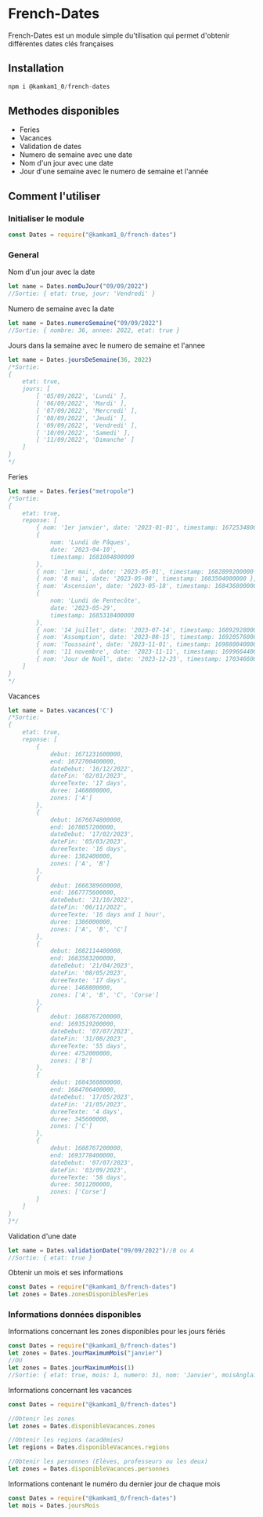 # French-Dates
French-Dates est un module simple du'tilisation qui permet d'obtenir différentes dates clés françaises

## Installation
```js
npm i @kamkam1_0/french-dates
```

## Methodes disponibles
- Feries
- Vacances
- Validation de dates
- Numero de semaine avec une date
- Nom d'un jour avec une date
- Jour d'une semaine avec le numero de semaine et l'année

## Comment l'utiliser

### Initialiser le module
```js
const Dates = require("@kamkam1_0/french-dates")
```

### General
Nom d'un jour avec la date
```js
let name = Dates.nomDuJour("09/09/2022")
//Sortie: { etat: true, jour: 'Vendredi' }
```

Numero de semaine avec la date
```js
let name = Dates.numeroSemaine("09/09/2022")
//Sortie: { nombre: 36, annee: 2022, etat: true }
```

Jours dans la semaine avec le numero de semaine et l'annee
```js
let name = Dates.joursDeSemaine(36, 2022)
/*Sortie: 
{
    etat: true,
    jours: [
        [ '05/09/2022', 'Lundi' ],
        [ '06/09/2022', 'Mardi' ],
        [ '07/09/2022', 'Mercredi' ],
        [ '08/09/2022', 'Jeudi' ],
        [ '09/09/2022', 'Vendredi' ],
        [ '10/09/2022', 'Samedi' ],
        [ '11/09/2022', 'Dimanche' ]
    ]
}
*/
```

Feries
```js
let name = Dates.feries("metropole")
/*Sortie: 
{
    etat: true,
    reponse: [
        { nom: '1er janvier', date: '2023-01-01', timestamp: 1672534800000 },
        {
            nom: 'Lundi de Pâques',
            date: '2023-04-10',
            timestamp: 1681084800000
        },
        { nom: '1er mai', date: '2023-05-01', timestamp: 1682899200000 },
        { nom: '8 mai', date: '2023-05-08', timestamp: 1683504000000 },
        { nom: 'Ascension', date: '2023-05-18', timestamp: 1684368000000 },
        {
            nom: 'Lundi de Pentecôte',
            date: '2023-05-29',
            timestamp: 1685318400000
        },
        { nom: '14 juillet', date: '2023-07-14', timestamp: 1689292800000 },
        { nom: 'Assomption', date: '2023-08-15', timestamp: 1692057600000 },
        { nom: 'Toussaint', date: '2023-11-01', timestamp: 1698800400000 },
        { nom: '11 novembre', date: '2023-11-11', timestamp: 1699664400000 },
        { nom: 'Jour de Noël', date: '2023-12-25', timestamp: 1703466000000 }
    ]
}
*/
```

Vacances
```js
let name = Dates.vacances('C')
/*Sortie: 
{
    etat: true,
    reponse: [
        {
            debut: 1671231600000,
            end: 1672700400000,
            dateDebut: '16/12/2022',
            dateFin: '02/01/2023',
            dureeTexte: '17 days',
            duree: 1468800000,
            zones: ['A']
        },
        {
            debut: 1676674800000,
            end: 1678057200000,
            dateDebut: '17/02/2023',
            dateFin: '05/03/2023',
            dureeTexte: '16 days',
            duree: 1382400000,
            zones: ['A', 'B']
        },
        {
            debut: 1666389600000,
            end: 1667775600000,
            dateDebut: '21/10/2022',
            dateFin: '06/11/2022',
            dureeTexte: '16 days and 1 hour',
            duree: 1386000000,
            zones: ['A', 'B', 'C']
        },
        {
            debut: 1682114400000,
            end: 1683583200000,
            dateDebut: '21/04/2023',
            dateFin: '08/05/2023',
            dureeTexte: '17 days',
            duree: 1468800000,
            zones: ['A', 'B', 'C', 'Corse']
        },
        {
            debut: 1688767200000,
            end: 1693519200000,
            dateDebut: '07/07/2023',
            dateFin: '31/08/2023',
            dureeTexte: '55 days',
            duree: 4752000000,
            zones: ['B']
        },
        {
            debut: 1684360800000,
            end: 1684706400000,
            dateDebut: '17/05/2023',
            dateFin: '21/05/2023',
            dureeTexte: '4 days',
            duree: 345600000,
            zones: ['C']
        },
        {
            debut: 1688767200000,
            end: 1693778400000,
            dateDebut: '07/07/2023',
            dateFin: '03/09/2023',
            dureeTexte: '58 days',
            duree: 5011200000,
            zones: ['Corse']
        }
    ]
}
}*/
```

Validation d'une date
```js
let name = Dates.validationDate("09/09/2022")//B ou A
//Sortie: { etat: true }
```

Obtenir un mois et ses informations
```js
const Dates = require("@kamkam1_0/french-dates")
let zones = Dates.zonesDisponiblesFeries
```

### Informations données disponibles
Informations concernant les zones disponibles pour les jours fériés
```js
const Dates = require("@kamkam1_0/french-dates")
let zones = Dates.jourMaximumMois("janvier")
//OU
let zones = Dates.jourMaximumMois(1)
//Sortie: { etat: true, mois: 1, numero: 31, nom: 'Janvier', moisAnglais: "January"}
```

Informations concernant les vacances
```js
const Dates = require("@kamkam1_0/french-dates")

//Obtenir les zones
let zones = Dates.disponibleVacances.zones

//Obtenir les regions (académies)
let regions = Dates.disponibleVacances.regions

//Obtenir les personnes (Elèves, professeurs ou les deux)
let zones = Dates.disponibleVacances.personnes
```

Informations contenant le numéro du dernier jour de chaque mois
```js
const Dates = require("@kamkam1_0/french-dates")
let mois = Dates.joursMois
```